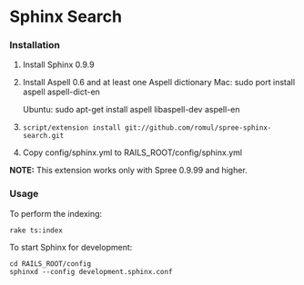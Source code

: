 Sphinx Search
=============

### Installation

1. Install Sphinx 0.9.9
1. Install Aspell 0.6 and at least one Aspell dictionary
      Mac: 
        sudo port install aspell aspell-dict-en

      Ubuntu: 
        sudo apt-get install aspell libaspell-dev aspell-en
  
1. `script/extension install git://github.com/romul/spree-sphinx-search.git`
1. Copy config/sphinx.yml to RAILS_ROOT/config/sphinx.yml

**NOTE:** This extension works only with Spree 0.9.99 and higher.
    
### Usage

To perform the indexing:

    rake ts:index

To start Sphinx for development:

    cd RAILS_ROOT/config
    sphinxd --config development.sphinx.conf


